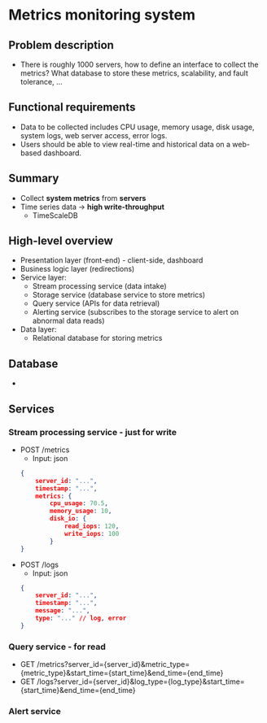 # Metrics monitoring system

## Problem description
- There is roughly 1000 servers, how to define an interface to collect the metrics? What database to store these metrics, scalability, and fault tolerance, ...

## Functional requirements
- Data to be collected includes CPU usage, memory usage, disk usage, system logs, web server access, error logs.
- Users should be able to view real-time and historical data on a web-based dashboard.

## Summary
- Collect **system metrics** from **servers**
- Time series data -> **high write-throughput**
    - TimeScaleDB

## High-level overview
- Presentation layer (front-end) - client-side, dashboard
- Business logic layer (redirections)
- Service layer:
    - Stream processing service (data intake)
    - Storage service (database service to store metrics)
    - Query service (APIs for data retrieval)
    - Alerting service (subscribes to the storage service to alert on abnormal data reads)
- Data layer:
    - Relational database for storing metrics

## Database
- 

## Services
### Stream processing service - just for write
- POST /metrics
    - Input: json
    ```json
    {
        server_id: "...",
        timestamp: "...",
        metrics: {
            cpu_usage: 70.5,
            memory_usage: 10,
            disk_io: {
                read_iops: 120,
                write_iops: 100
            }
    }
    ```
- POST /logs
    - Input: json
    ```json
    {
        server_id: "...",
        timestamp: "...",
        message: "...",
        type: "..." // log, error
    }
    ```

### Query service - for read
- GET /metrics?server_id={server_id}&metric_type={metric_type}&start_time={start_time}&end_time={end_time}
- GET /logs?server_id={server_id}&log_type={log_type}&start_time={start_time}&end_time={end_time}

### Alert service

